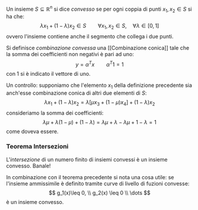 
Un insieme $S\subseteq \mathbb{R}^n$ si dice _convesso_ se per ogni coppia di punti $x_1,x_2 \in S$ si ha che:
$$
\lambda x_1 + (1-\lambda)x_2 \in S \qquad \forall x_1,x_2 \in S,\quad \forall \lambda \in [0,1]
$$
ovvero l'insieme contiene anche il segmento che collega i due punti.

Si definisce _combinazione convessa_ una [[Combinazione conica]] tale che la somma dei coefficienti non negativi è pari ad uno:
$$
y = \alpha^Tx \qquad \alpha^T1 = 1 
$$
con $1$ si è indicato il vettore di uno.

Un controllo: supponiamo che l'elemento $x_1$ della definizione precedente sia anch'esse combinazione conica di altri due elementi di $S$:
$$
\lambda x_1 + (1-\lambda)x_2 = \lambda[\mu x_3 + (1-\mu)x_4] + (1-\lambda)x_2
$$
consideriamo la somma dei coefficienti:
$$
\lambda\mu + \lambda(1-\mu) + (1-\lambda) = \lambda\mu +\lambda -\lambda\mu + 1 -\lambda = 1
$$
come doveva essere.

### Teorema Intersezioni
L'_intersezione_ di un numero finito di insiemi convessi è un insieme convesso. Banale!

In combinazione con il teorema precedente si nota una cosa utile: se l'insieme ammissimile è definito tramite curve di livello di fuzioni convesse:
$$
g_1(x)\leq 0, \\ g_2(x) \leq 0 \\ \dots
$$
è un insieme convesso.
